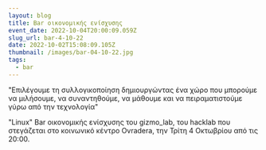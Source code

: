 ```yaml
---
layout: blog
title: Bar οικονομικής ενίσχυσης
event_date: 2022-10-04T20:00:09.059Z
slug_url: bar-4-10-22
date: 2022-10-02T15:08:09.105Z
thumbnail: /images/bar-04-10-22.jpg
tags:
  - bar
---
```

"Επιλέγουμε τη συλλογικοποίηση δημιουργώντας ένα χώρο που μπορούμε να μιλήσουμε, να συναντηθούμε, να μάθουμε και να πειραματιστούμε γύρω από την τεχνολογία"

"Linux" Bar οικονομικής ενίσχυσης του gizmo_lab, του hacklab που στεγάζεται στο κοινωνικό κέντρο Ovradera, την Τρίτη 4 Οκτωβρίου από τις 20:00.